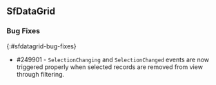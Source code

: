 ## SfDataGrid

### Bug Fixes
{:#sfdatagrid-bug-fixes}

* \#249901 - `SelectionChanging` and `SelectionChanged` events are now triggered properly when selected records are removed from view through filtering.